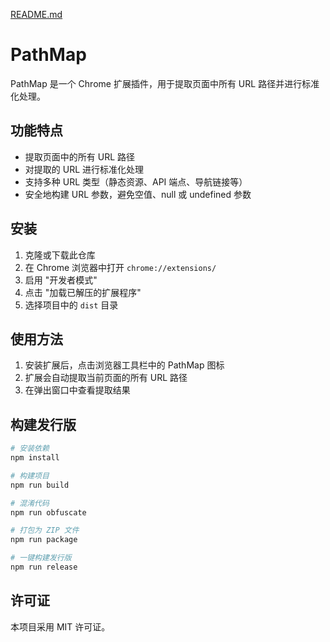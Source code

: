 [README.md](https://github.com/user-attachments/files/22041166/README.md)
# PathMap

PathMap 是一个 Chrome 扩展插件，用于提取页面中所有 URL 路径并进行标准化处理。

## 功能特点

- 提取页面中的所有 URL 路径
- 对提取的 URL 进行标准化处理
- 支持多种 URL 类型（静态资源、API 端点、导航链接等）
- 安全地构建 URL 参数，避免空值、null 或 undefined 参数

## 安装

1. 克隆或下载此仓库
2. 在 Chrome 浏览器中打开 `chrome://extensions/`
3. 启用 "开发者模式"
4. 点击 "加载已解压的扩展程序"
5. 选择项目中的 `dist` 目录

## 使用方法

1. 安装扩展后，点击浏览器工具栏中的 PathMap 图标
2. 扩展会自动提取当前页面的所有 URL 路径
3. 在弹出窗口中查看提取结果

## 构建发行版

```bash
# 安装依赖
npm install

# 构建项目
npm run build

# 混淆代码
npm run obfuscate

# 打包为 ZIP 文件
npm run package

# 一键构建发行版
npm run release
```

## 许可证

本项目采用 MIT 许可证。
